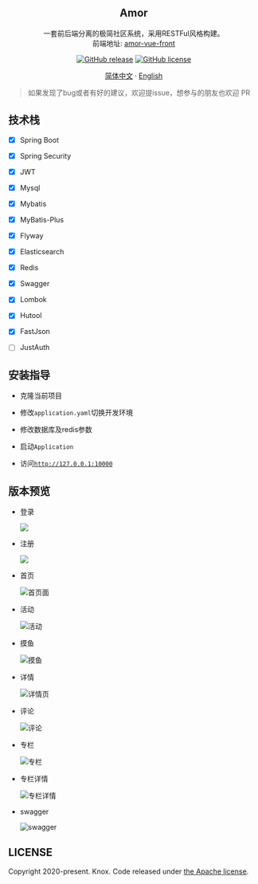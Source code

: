 <div align="center">
    <h2>Amor</h2>
    <p>
        一套前后端分离的极简社区系统，采用RESTFul风格构建。<br/>     
        前端地址: 
        <a href="https://github.com/1020317774/amor-vue-front">amor-vue-front</a>
    </p>
    <p>
        <a href="https://github.com/1020317774/amor/stargazers"><img alt="GitHub release" src="https://img.shields.io/github/release/1020317774/rhapsody-web-admin?style=flat-square"></a>
        <a href="https://github.com/1020317774/amor/blob/main/LICENSE"><img alt="GitHub license" src="https://img.shields.io/github/license/1020317774/rhapsody-web-admin"></a>
    </p>
    <p>
        <a href="./README.md">简体中文</a>
        ·
        <a href="./README_EN.md">English</a>
    </p>
</div>

> 如果发现了bug或者有好的建议，欢迎提issue，想参与的朋友也欢迎 PR

## 技术栈

- [x] Spring Boot
- [x] Spring Security
- [x] JWT
- [x] Mysql
- [x] Mybatis
- [x] MyBatis-Plus
- [x] Flyway
- [x] Elasticsearch
- [x] Redis
- [x] Swagger
- [x] Lombok
- [x] Hutool
- [x] FastJson
- [ ] JustAuth


## 安装指导

- 克隆当前项目

- 修改`application.yaml`切换开发环境

- 修改数据库及redis参数

- 启动`Application`

- 访问[`http://127.0.0.1:10000`](http://127.0.0.1:10000)

## 版本预览
- 登录   
  
  ![](doc/login.png)

- 注册
  
  ![](doc/register.png)
  
- 首页
  
  ![首页面](doc/home.png)

- 活动
  
  ![活动](doc/activity.png)

- 摸鱼
  
  ![摸鱼](doc/moyu.png)

- 详情
  
  ![详情页](doc/topic-detail.png)

- 评论
  
  ![评论](doc/footer.png)

- 专栏
  
  ![专栏](doc/column.png)

- 专栏详情
  
  ![专栏详情](doc/column-detail.png)

- swagger
  
  ![swagger](/doc/swagger.png)



## LICENSE

Copyright 2020-present. Knox. Code released under [the Apache license](LICENSE).

